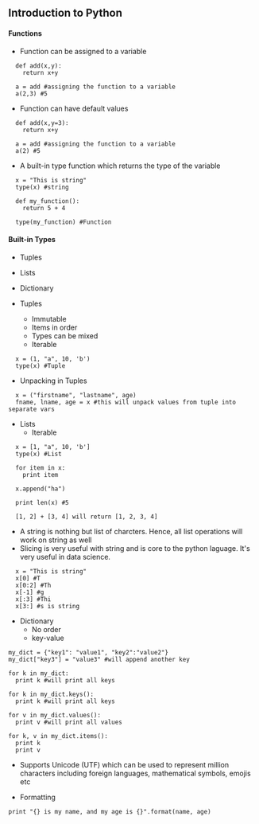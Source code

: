 ## Introduction to Python

#### Functions

* Function can be assigned to a variable

```
  def add(x,y):
    return x+y

  a = add #assigning the function to a variable
  a(2,3) #5
```
* Function can have default values

```
  def add(x,y=3):
    return x+y

  a = add #assigning the function to a variable
  a(2) #5
```

* A built-in type function which returns the type of the variable

```
  x = "This is string"
  type(x) #string

  def my_function():
    return 5 + 4

  type(my_function) #Function

```

#### Built-in Types

* Tuples
* Lists
* Dictionary


* Tuples
  * Immutable
  * Items in order
  * Types can be mixed
  * Iterable

```
  x = (1, "a", 10, 'b')
  type(x) #Tuple

```

  * Unpacking in Tuples

  ```
    x = ("firstname", "lastname", age)
    fname, lname, age = x #this will unpack values from tuple into separate vars
  ```

* Lists
  * Iterable

```
  x = [1, "a", 10, 'b']
  type(x) #List

  for item in x:
    print item

  x.append("ha")

  print len(x) #5

  [1, 2] + [3, 4] will return [1, 2, 3, 4]

```
  * A string is nothing but list of charcters. Hence, all list operations will work on string as well
  * Slicing is very useful with string and is core to the python laguage. It's very useful in data science.

```
  x = "This is string"
  x[0] #T
  x[0:2] #Th
  x[-1] #g
  x[:3] #Thi
  x[3:] #s is string

```

* Dictionary
  * No order
  * key-value

```
my_dict = {"key1": "value1", "key2":"value2"}
my_dict["key3"] = "value3" #will append another key

for k in my_dict:
  print k #will print all keys

for k in my_dict.keys():
  print k #will print all keys

for v in my_dict.values():
  print v #will print all values

for k, v in my_dict.items():
  print k
  print v
```

* Supports Unicode (UTF) which can be used to represent million characters including foreign languages, mathematical symbols, emojis etc

* Formatting

```
print "{} is my name, and my age is {}".format(name, age)
```
